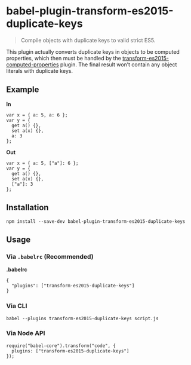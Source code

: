 babel-plugin-transform-es2015-duplicate-keys
============================================

> Compile objects with duplicate keys to valid strict ES5.

This plugin actually converts duplicate keys in objects to be computed properties, which then must be handled by the [transform-es2015-computed-properties](http://babeljs.io/docs/plugins/transform-es2015-computed-properties) plugin. The final result won’t contain any object literals with duplicate keys.

Example
-------

**In**

    var x = { a: 5, a: 6 };
    var y = {
      get a() {},
      set a(x) {},
      a: 3
    };

**Out**

    var x = { a: 5, ["a"]: 6 };
    var y = {
      get a() {},
      set a(x) {},
      ["a"]: 3
    };

Installation
------------

    npm install --save-dev babel-plugin-transform-es2015-duplicate-keys

Usage
-----

### Via `.babelrc` (Recommended)

**.babelrc**

    {
      "plugins": ["transform-es2015-duplicate-keys"]
    }

### Via CLI

    babel --plugins transform-es2015-duplicate-keys script.js

### Via Node API

    require("babel-core").transform("code", {
      plugins: ["transform-es2015-duplicate-keys"]
    });
